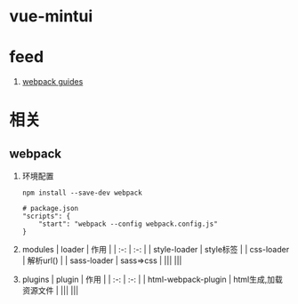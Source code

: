 # vue-mintui
# feed
1. [webpack guides](https://webpack.js.org/guides/)

# 相关
## webpack
1. 环境配置
    ````
    npm install --save-dev webpack
    ````
    ````
    # package.json
    "scripts": {
        "start": "webpack --config webpack.config.js"
    }
    ````

2. modules
    | loader | 作用 |
    | :-: | :-: |
    | style-loader | style标签 |
    | css-loader | 解析url() |
    | sass-loader | sass=>css |
    |||
    |||

2. plugins
    | plugin | 作用 |
    | :-: | :-: |
    | html-webpack-plugin | html生成,加载资源文件 |
    |||
    |||